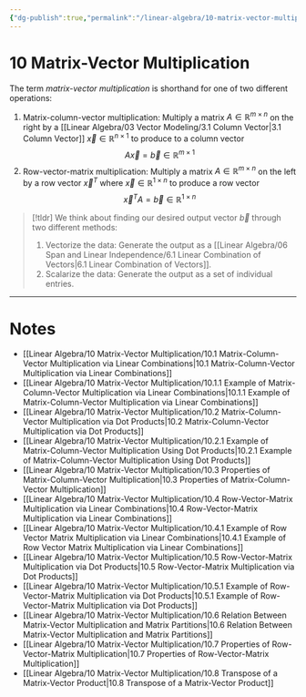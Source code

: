 ```yaml
---
{"dg-publish":true,"permalink":"/linear-algebra/10-matrix-vector-multiplication/10-matrix-vector-multiplication/","tags":["MOC"]}
---
```


# 10 Matrix-Vector Multiplication
The term *matrix-vector multiplication* is shorthand for one of two different operations:
1. Matrix-column-vector multiplication: Multiply a matrix $A \in \mathbb{R}^{m \times n}$ on the right by a [[Linear Algebra/03 Vector Modeling/3.1 Column Vector\|3.1 Column Vector]] $\vec{x} \in \mathbb{R}^{n \times 1}$ to produce to a column vector
$$
A \vec{x} = \vec{b} \in \mathbb{R}^{m \times 1}
$$
2. Row-vector-matrix multiplication: Multiply a matrix $A \in \mathbb{R}^{m \times n}$ on the left by a row vector $\vec{x}^{T}$ where $\vec{x} \in \mathbb{R}^{ 1 \times n}$ to produce a row vector
$$
\vec{x}^{T} A = \vec{b} \in \mathbb{R}^{1 \times n}
$$

> [!tldr] 
> We think about finding our desired output vector $\vec{b}$ through two different methods:
> 1. Vectorize the data: Generate the output as a [[Linear Algebra/06 Span and Linear Independence/6.1 Linear Combination of Vectors\|6.1 Linear Combination of Vectors]].
> 2. Scalarize the data: Generate the output as a set of individual entries.


---

# Notes

- [[Linear Algebra/10 Matrix-Vector Multiplication/10.1 Matrix-Column-Vector Multiplication via Linear Combinations\|10.1 Matrix-Column-Vector Multiplication via Linear Combinations]]
- [[Linear Algebra/10 Matrix-Vector Multiplication/10.1.1 Example of Matrix-Column-Vector Multiplication via Linear Combinations\|10.1.1 Example of Matrix-Column-Vector Multiplication via Linear Combinations]]
- [[Linear Algebra/10 Matrix-Vector Multiplication/10.2 Matrix-Column-Vector Multiplication via Dot Products\|10.2 Matrix-Column-Vector Multiplication via Dot Products]]
- [[Linear Algebra/10 Matrix-Vector Multiplication/10.2.1 Example of Matrix-Column-Vector Multiplication Using Dot Products\|10.2.1 Example of Matrix-Column-Vector Multiplication Using Dot Products]]
- [[Linear Algebra/10 Matrix-Vector Multiplication/10.3 Properties of Matrix-Column-Vector Multiplication\|10.3 Properties of Matrix-Column-Vector Multiplication]]
- [[Linear Algebra/10 Matrix-Vector Multiplication/10.4 Row-Vector-Matrix Multiplication via Linear Combinations\|10.4 Row-Vector-Matrix Multiplication via Linear Combinations]]
- [[Linear Algebra/10 Matrix-Vector Multiplication/10.4.1 Example of Row Vector Matrix Multiplication via Linear Combinations\|10.4.1 Example of Row Vector Matrix Multiplication via Linear Combinations]]
- [[Linear Algebra/10 Matrix-Vector Multiplication/10.5 Row-Vector-Matrix Multiplication via Dot Products\|10.5 Row-Vector-Matrix Multiplication via Dot Products]]
- [[Linear Algebra/10 Matrix-Vector Multiplication/10.5.1 Example of Row-Vector-Matrix Multiplication via Dot Products\|10.5.1 Example of Row-Vector-Matrix Multiplication via Dot Products]]
- [[Linear Algebra/10 Matrix-Vector Multiplication/10.6 Relation Between Matrix-Vector Multiplication and Matrix Partitions\|10.6 Relation Between Matrix-Vector Multiplication and Matrix Partitions]]
- [[Linear Algebra/10 Matrix-Vector Multiplication/10.7 Properties of Row-Vector-Matrix Multiplication\|10.7 Properties of Row-Vector-Matrix Multiplication]]
- [[Linear Algebra/10 Matrix-Vector Multiplication/10.8 Transpose of a Matrix-Vector Product\|10.8 Transpose of a Matrix-Vector Product]]

